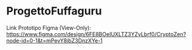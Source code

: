 # ProgettoFuffaguru

Link Prototipo Figma (View-Only):
https://www.figma.com/design/6FE8BOeIUXLTZ3YZyLbrf0/CryptoZen?node-id=0-1&t=mPevY8ibZ3DnzXYe-1
